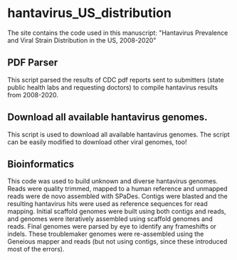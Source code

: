 # hantavirus_US_distribution

The site contains the code used in this manuscript: "Hantavirus Prevalence and Viral Strain Distribution in the US, 2008-2020"

## PDF Parser
This script parsed the results of CDC pdf reports sent to submitters (state public health labs and requesting doctors) to compile hantavirus results from 2008-2020.

## Download all available hantavirus genomes.
This script is used to download all available hantavirus genomes.  The script can be easily modified to download other viral genomes, too!

## Bioinformatics
This code was used to build unknown and diverse hantavirus genomes.  Reads were quality trimmed, mapped to a human reference and unmapped reads were de novo assembled with SPaDes.  Contigs were blasted and the resulting hantavirus hits were used as reference sequences for read mapping.  Initial scaffold genomes were built using both contigs and reads, and genomes were iteratively assembled using scaffold genomes and reads.  Final genomes were parsed by eye to identify any frameshifts or indels.  These troublemaker genomes were re-assembled using the Geneious mapper and reads (but not using contigs, since these introduced most of the errors).

